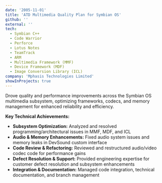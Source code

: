 ```yaml
---
date: '2005-11-01'
title: 'ATD Multimedia Quality Plan for Symbian OS'
github: ''
external: ''
tech:
  - Symbian C++
  - Code Warrior
  - Perforce
  - Lotus Notes
  - TeamTrack
  - ARM
  - Multimedia Framework (MMF)
  - Device Framework (MDF)
  - Image Conversion Library (ICL)
company: 'Mphasis Technologies Limited'
showInProjects: true
---
```


Drove quality and performance improvements across the Symbian OS multimedia subsystem, optimizing frameworks, codecs, and memory management for enhanced reliability and efficiency.

**Key Technical Achievements:**

- **Subsystem Optimization:** Analyzed and resolved programming/architectural issues in MMF, MDF, and ICL
- **Audio & Memory Enhancements:** Fixed audio system issues and memory leaks in DevSound custom interface
- **Code Review & Refactoring:** Reviewed and restructured audio/video codec code for performance gains
- **Defect Resolution & Support:** Provided engineering expertise for customer defect resolution and subsystem enhancements
- **Integration & Documentation:** Managed code integration, technical documentation, and branch management
